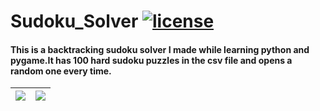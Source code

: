 # Sudoku_Solver [![license](https://img.shields.io/github/license/mashape/apistatus.svg?maxAge=2592000)](https://github.com/zakpaw/ADS_2020_Projects/blob/master/LICENSE)
#### This is a backtracking sudoku solver I made while learning python and pygame.It has 100 hard sudoku puzzles in the csv file and opens a random one every time.  
|![](https://i.imgur.com/dX0AYXf.png)|![](https://i.imgur.com/GiYRxKL.png)|
|---|---|
